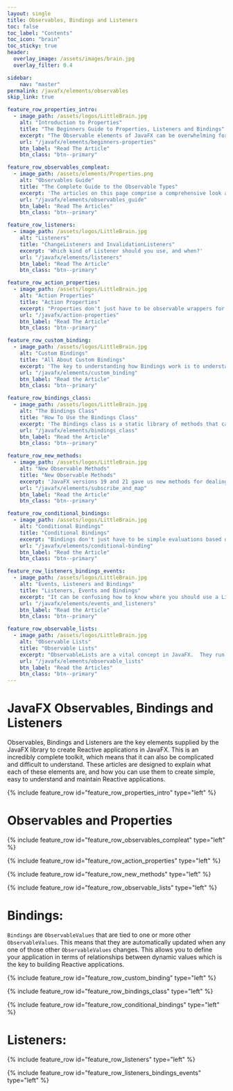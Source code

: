 ```yaml
---
layout: single
title: Observables, Bindings and Listeners
toc: false
toc_label: "Contents"
toc_icon: "brain"
toc_sticky: true
header:
  overlay_image: /assets/images/brain.jpg
  overlay_filter: 0.4

sidebar:
    nav: "master"
permalink: /javafx/elements/observables
skip_link: true

feature_row_properties_intro:
  - image_path: /assets/logos/LittleBrain.jpg
    alt: "Introduction to Properties"
    title: "The Beginners Guide to Properties, Listeners and Bindings"
    excerpt: "The Observable elements of JavaFX can be overwhelming for beginners.  In this guide you'll find a overview of all of the Properties, Bindings and Listener types and see how to use them to create Reactive JavaFX applications"
    url: "/javafx/elements/beginners-properties"
    btn_label: "Read The Article"
    btn_class: "btn--primary"

feature_row_observables_compleat:
  - image_path: /assets/elements/Properties.png
    alt: "Observables Guide"
    title: "The Complete Guide to the Observable Types"
    excerpt: 'The articles on this page comprise a comprehensive look at all of the interfaces and classes in the Observables hierarchy.  Look here if you want an in-depth understanding of how all of these types fit together and work together.'
    url: "/javafx/elements/observables_guide"
    btn_label: "Read The Articles"
    btn_class: "btn--primary"

feature_row_listeners:
  - image_path: /assets/logos/LittleBrain.jpg
    alt: "Listeners"
    title: "ChangeListeners and InvalidationListeners"
    excerpt: 'Which kind of Listener should you use, and when?'
    url: "/javafx/elements/listeners"
    btn_label: "Read The Article"
    btn_class: "btn--primary"

feature_row_action_properties:
  - image_path: /assets/logos/LittleBrain.jpg
    alt: "Action Properties"
    title: "Action Properties"
    excerpt: "Properties don't just have to be observable wrappers for values.  You can use the `invalidated()` method to create a Property that takes an action whenever it's value changes."
    url: "/javafx/action-properties"
    btn_label: "Read The Article"
    btn_class: "btn--primary"

feature_row_custom_binding:
  - image_path: /assets/logos/LittleBrain.jpg
    alt: "Custom Bindings"
    title: "All About Custom Bindings"
    excerpt: 'The key to understanding how Bindings work is to understand how to create your own Binding by extending one of the abstract classes from the JavaFX library.'
    url: "/javafx/elements/custom_binding"
    btn_label: "Read the Article"
    btn_class: "btn--primary"

feature_row_bindings_class:
  - image_path: /assets/logos/LittleBrain.jpg
    alt: "The Bindings Class"
    title: "How To Use the Bindings Class"
    excerpt: 'The Bindings class is a static library of methods that can create bindings for you.  Learning how to use this library will give you the ability to create all kinds of special bindings without having to create custom binding classes.'
    url: "/javafx/elements/bindings_class"
    btn_label: "Read the Article"
    btn_class: "btn--primary"

feature_row_new_methods:
  - image_path: /assets/logos/LittleBrain.jpg
    alt: "New Observable Methods"
    title: "New Observable Methods"
    excerpt: 'JavaFX versions 19 and 21 gave us new methods for dealing with Observables.  We now have ObservableValue.map(), and variations on ObservableValue.subscribe().  These new methods should be your "go to" approach to Listeners and Bindings from now on.'
    url: "/javafx/elements/subscribe_and_map"
    btn_label: "Read the Article"
    btn_class: "btn--primary"

feature_row_conditional_bindings:
  - image_path: /assets/logos/LittleBrain.jpg
    alt: "Conditional Bindings"
    title: "Conditional Bindings"
    excerpt: "Bindings don't just have to be simple evaluations based on the current values of their dependencies.  Here's how to create Bindings with internal state that allows them to do some very sophisticated things"
    url: "/javafx/elements/conditional-binding"
    btn_label: "Read the Article"
    btn_class: "btn--primary"

feature_row_listeners_bindings_events:
  - image_path: /assets/logos/LittleBrain.jpg
    alt: "Events, Listeners and Bindings"
    title: "Listeners, Events and Bindings"
    excerpt: "It can be confusing how to know where you should use a Listener, where you should use a Binding, or whether it might be better to implement an EventHandler.  This article looks at the differences between these things, and when it's best to use each one."
    url: "/javafx/elements/events_and_listeners"
    btn_label: "Read the Article"
    btn_class: "btn--primary"

feature_row_observable_lists:
  - image_path: /assets/logos/LittleBrain.jpg
    alt: "Observable Lists"
    title: "Observable Lists"
    excerpt: "ObservableLists are a vital concept in JavaFX.  They run TableView, ListView, the Pop-ups in ComboBox and all of the children of most layout classes are stored in ObservableLists.  "
    url: "/javafx/elements/observable_lists"
    btn_label: "Read the Articles"
    btn_class: "btn--primary"
---
```


# JavaFX Observables, Bindings and Listeners

Observables, Bindings and Listeners are the key elements supplied by the JavaFX library to create Reactive applications in JavaFX.  This is an incredibly complete toolkit, which means that it can also be complicated and difficult to understand.  These articles are designed to explain what each of these elements are, and how you can use them to create simple, easy to understand and maintain Reactive applications.

{% include feature_row id="feature_row_properties_intro" type="left" %}

# Observables and Properties

{% include feature_row id="feature_row_observables_compleat" type="left" %}

{% include feature_row id="feature_row_action_properties" type="left" %}

{% include feature_row id="feature_row_new_methods" type="left" %}

{% include feature_row id="feature_row_observable_lists" type="left" %}




# Bindings:

`Bindings` are `ObservableValues` that are tied to one or more other `ObservableValues`.  This means that they are automatically updated when any one of those other `ObservableValues` changes.  This allows you to define your application in terms of relationships between dynamic values which is the key to building Reactive applications.

{% include feature_row id="feature_row_custom_binding" type="left" %}

{% include feature_row id="feature_row_bindings_class" type="left" %}

{% include feature_row id="feature_row_conditional_bindings" type="left" %}

# Listeners:

{% include feature_row id="feature_row_listeners" type="left" %}

{% include feature_row id="feature_row_listeners_bindings_events" type="left" %}
